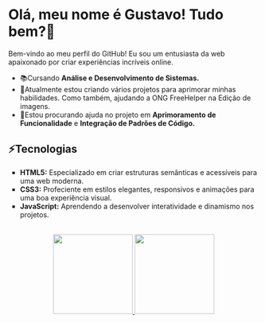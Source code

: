 <h1>Olá, meu nome é Gustavo! Tudo bem?👋</h1>
<p>Bem-vindo ao meu perfil do GitHub! Eu sou um entusiasta da web apaixonado por criar experiências incríveis online.</p>

<ul>
  <li>📚Cursando <strong>Análise e Desenvolvimento de Sistemas.</strong></li>
  <li>📌Atualmente estou criando vários projetos para aprimorar minhas habilidades. Como também, ajudando a ONG FreeHelper na Edição de imagens.</li>
  <li>📂Estou procurando ajuda no projeto em <strong>Aprimoramento de Funcionalidade</strong> e <strong>Integração de Padrões de Código.</strong></li>
</ul>

<h2>⚡Tecnologias</h2>
<ul type="square">
  <li><strong>HTML5:</strong> Especializado em criar estruturas semânticas e acessíveis para uma web moderna.</li>
  <li><strong>CSS3:</strong> Profeciente em estilos elegantes, responsivos e animações para uma boa experiência visual.</li>
  <li><strong>JavaScript:</strong> Aprendendo a desenvolver interatividade e dinamismo nos projetos.</li>
</ul>

<br>
<div align="center">
  <a href="https://github.com/gustx21">
  <img height="160em" src="https://github-readme-stats.vercel.app/api?username=gustx21&show_icons=true&theme=github_dark&include_all_commits=true&count_private=true"/>
  <img height="160em" src="https://github-readme-stats.vercel.app/api/top-langs/?username=gustx21&layout=compact&langs_count=7&theme=github_dark"/>
</div>


